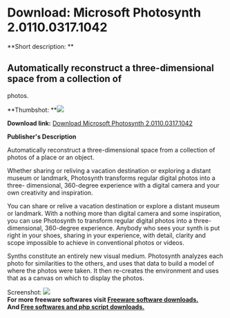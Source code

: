 # Download: Microsoft Photosynth 2.0110.0317.1042

**Short description: **

## Automatically reconstruct a three-dimensional space from a collection of
photos.

  
**Thumbshot: **![](http://www.freewarefiles.com/screenshot/microsoftphotosynth_md.jpg)   
  
**Download link:** [Download Microsoft Photosynth 2.0110.0317.1042](http://freesoftwares.boysofts.com/Microsoft-Photosynth_program_43930.html)  
  

**Publisher's Description**  
  

Automatically reconstruct a three-dimensional space from a collection of
photos of a place or an object.

Whether sharing or reliving a vacation destination or exploring a distant
museum or landmark, Photosynth transforms regular digital photos into a three-
dimensional, 360-degree experience with a digital camera and your own
creativity and inspiration.

You can share or relive a vacation destination or explore a distant museum or
landmark. With a nothing more than digital camera and some inspiration, you
can use Photosynth to transform regular digital photos into a three-
dimensional, 360-degree experience. Anybody who sees your synth is put right
in your shoes, sharing in your experience, with detail, clarity and scope
impossible to achieve in conventional photos or videos.

Synths constitute an entirely new visual medium. Photosynth analyzes each
photo for similarities to the others, and uses that data to build a model of
where the photos were taken. It then re-creates the environment and uses that
as a canvas on which to display the photos.

  
  
Screenshot:
![](http://www.freewarefiles.com/screenshot/microsoftphotosynth.jpg)  
**For more freeware softwares visit [Freeware software downloads.](http://freesoftwares.boysofts.com/)**   
**And [Free softwares and php script downloads.](http://www.boysofts.com/)**

